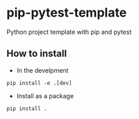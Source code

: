 # pip-pytest-template
Python project template with pip and pytest

## How to install
- In the develpment
```
pip install -e .[dev]
```

- Install as a package
```
pip install .
```
